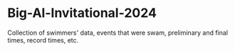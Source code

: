 # Big-Al-Invitational-2024
Collection of swimmers' data, events that were swam, preliminary and final times, record times, etc.
